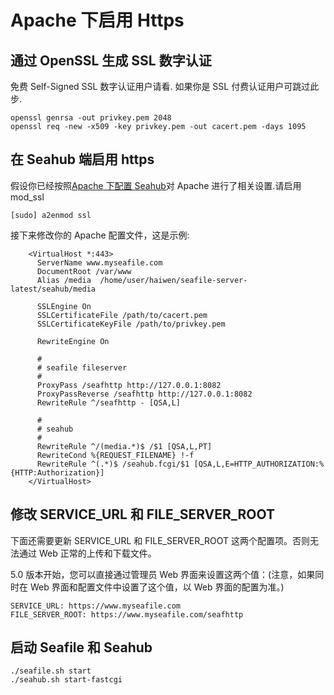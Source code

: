 # Apache 下启用 Https

## 通过 OpenSSL 生成 SSL 数字认证


免费 Self-Signed SSL 数字认证用户请看. 如果你是 SSL 付费认证用户可跳过此步.

    openssl genrsa -out privkey.pem 2048
    openssl req -new -x509 -key privkey.pem -out cacert.pem -days 1095

## 在 Seahub 端启用 https

假设你已经按照[Apache 下配置 Seahub](deploy_with_apache.md)对 Apache 进行了相关设置.请启用 mod\_ssl

    [sudo] a2enmod ssl

接下来修改你的 Apache 配置文件，这是示例:

```
    <VirtualHost *:443>
      ServerName www.myseafile.com
      DocumentRoot /var/www
      Alias /media  /home/user/haiwen/seafile-server-latest/seahub/media

      SSLEngine On
      SSLCertificateFile /path/to/cacert.pem
      SSLCertificateKeyFile /path/to/privkey.pem

      RewriteEngine On

      #
      # seafile fileserver
      #
      ProxyPass /seafhttp http://127.0.0.1:8082
      ProxyPassReverse /seafhttp http://127.0.0.1:8082
      RewriteRule ^/seafhttp - [QSA,L]

      #
      # seahub
      #
      RewriteRule ^/(media.*)$ /$1 [QSA,L,PT]
      RewriteCond %{REQUEST_FILENAME} !-f
      RewriteRule ^(.*)$ /seahub.fcgi/$1 [QSA,L,E=HTTP_AUTHORIZATION:%{HTTP:Authorization}]
    </VirtualHost>
```

## 修改 SERVICE_URL 和 FILE_SERVER_ROOT

下面还需要更新 SERVICE_URL 和 FILE_SERVER_ROOT 这两个配置项。否则无法通过 Web 正常的上传和下载文件。

5.0 版本开始，您可以直接通过管理员 Web 界面来设置这两个值：(注意，如果同时在 Web 界面和配置文件中设置了这个值，以 Web 界面的配置为准。)
```
SERVICE_URL: https://www.myseafile.com
FILE_SERVER_ROOT: https://www.myseafile.com/seafhttp
```


## 启动 Seafile 和 Seahub

    ./seafile.sh start
    ./seahub.sh start-fastcgi
